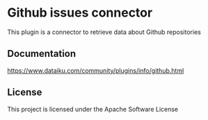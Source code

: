 # Github issues connector

This plugin is a connector to retrieve data about Github repositories

## Documentation

https://www.dataiku.com/community/plugins/info/github.html

## License 

This project is licensed under the Apache Software License
